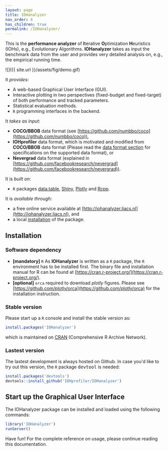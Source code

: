 ```yaml
---
layout: page
title: IOHanalyzer
nav_order: 4
has_children: true
permalink: /IOHanalyzer/
---
```


This is the __performance analyzer__ of **I**terative **O**ptimization **H**euristics (IOHs), e.g., Evolutionary Algorithms. **IOHanalyzer** takes as input the benchmark data from the user and provides very detailed analysis on, e.g., the empirical running time.

![]({{ site.url }}/assets/fig/demo.gif)

It _provides_:

* A web-based Graphical User Interface (GUI).
* Interactive plotting in two perspectives (fixed-budget and fixed-target) of both performance and tracked parameters.
* Statistical evaluation methods.
* `R` programming interfaces in the backend.

It _takes as input_:

* **COCO/BBOB** data format (see [https://github.com/numbbo/coco](https://github.com/numbbo/coco)),
* **IOHprofiler** data format, which is motivated and modified from **COCO/BBOB** data format (Please read the [data format section](/IOHanalyzer/data/) for specifications on the supported data format), or
* **Nevergrad** data format (explained in [https://github.com/facebookresearch/nevergrad](https://github.com/facebookresearch/nevergrad)).

It is _built on_:

* `R` packages [data.table](https://cran.r-project.org/web/packages/data.table/), [Shiny](https://shiny.rstudio.com/), [Plotly](https://plot.ly/) and [Rcpp](http://www.rcpp.org/).
<!-- * [scmacp](https://github.com/b0rxa/scmamp) package for Bayesian analysis. -->

It is _available through_:

* a free online service available at [http://iohanalyzer.liacs.nl](http://iohanalyzer.liacs.nl), and
* a local [installation](#install) of the package.

## <a name="install"></a>Installation

### Software dependency

* **[mandatory]** `R` As __IOHanalyzer__ is written as a `R` package, the `R` environment has to be installed first. The binary file and installation manual for R can be found at [https://cran.r-project.org/](https://cran.r-project.org/).
* **[optional]** `orca` required to download _plotly_ figures. Please see [https://github.com/plotly/orca](https://github.com/plotly/orca) for the installation instruction.

### Stable version

Please start up a `R` console and install the stable version as:

```r
install.packages('IOHanalyzer')
```

which is maintained on [CRAN](https://CRAN.R-project.org/package=IOHanalyzer) (Comprehensive R Archive Network).

### Lastest version

The lastest development is always hosted on Github. In case you'd like to try out this version, the `R` package <tt>devtool</tt> is needed:

```r
install.packages('devtools')
devtools::install_github('IOHprofiler/IOHanalyzer')
```

## Start up the Graphical User Interface

The IOHanalyzer package can be installed and loaded using the following commands:

```r
library('IOHanalyzer')
runServer()
```

Have fun! For the complete reference on usage, please continue reading this documentation.
